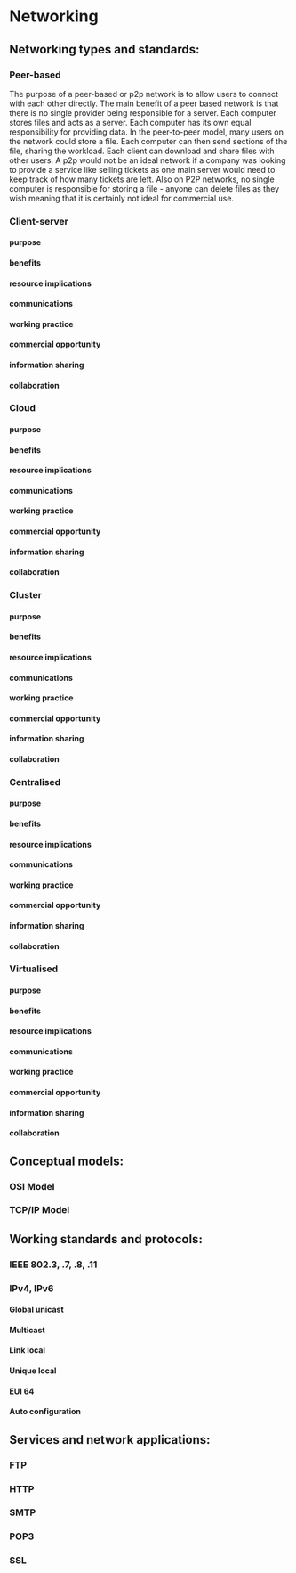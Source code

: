 # Networking

## Networking types and standards:

### Peer-based
The purpose of a peer-based or p2p network is to allow users to connect with each other directly. The main benefit of a peer based network is that there is no single provider being responsible for a server. Each computer stores files and acts as a server. Each computer has its own equal responsibility for providing data. In the peer-to-peer model, many users on the network could store a file. Each computer can then send sections of the file, sharing the workload. Each client can download and share files with other users. A p2p would not be an ideal network if a company was looking to provide a service like selling tickets as one main server would need to keep track of how many tickets are left. Also on P2P networks, no single computer is responsible for storing a file - anyone can delete files as they wish meaning that it is certainly not ideal for commercial use.

### Client-server

#### purpose
#### benefits
#### resource implications
#### communications
#### working practice
#### commercial opportunity
#### information sharing
#### collaboration

### Cloud

#### purpose
#### benefits
#### resource implications
#### communications
#### working practice
#### commercial opportunity
#### information sharing
#### collaboration

### Cluster

#### purpose
#### benefits
#### resource implications
#### communications
#### working practice
#### commercial opportunity
#### information sharing
#### collaboration

### Centralised

#### purpose
#### benefits
#### resource implications
#### communications
#### working practice
#### commercial opportunity
#### information sharing
#### collaboration

### Virtualised

#### purpose
#### benefits
#### resource implications
#### communications
#### working practice
#### commercial opportunity
#### information sharing
#### collaboration

## Conceptual models:
### OSI Model

### TCP/IP Model

## Working standards and protocols:
### IEEE 802.3, .7, .8, .11

### IPv4, IPv6
#### Global unicast
#### Multicast 
#### Link local 
#### Unique local 
#### EUI 64 
#### Auto configuration

## Services and network applications:
### FTP

### HTTP

### SMTP

### POP3

### SSL
